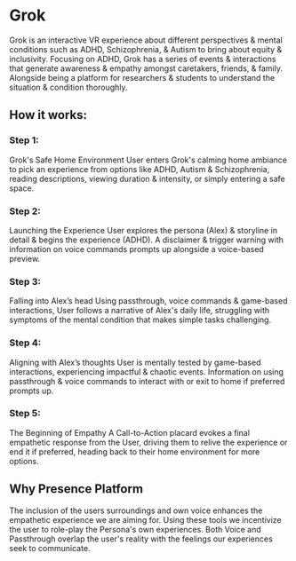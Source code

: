 # Grok
Grok is an interactive VR experience about different perspectives & mental conditions such as ADHD, Schizophrenia, & Autism to bring about equity & inclusivity.
Focusing on ADHD, Grok has a series of events & interactions that generate awareness & empathy amongst caretakers, friends, & family. Alongside being a platform for researchers & students to understand the situation & condition thoroughly.

## How it works:

### Step 1: 
Grok's Safe Home Environment
User enters Grok's calming home ambiance to pick an experience from options like ADHD, Autism & Schizophrenia, reading descriptions, viewing duration & intensity, or simply entering a safe space.


### Step 2: 
Launching the Experience
User explores the persona (Alex) & storyline in detail & begins the experience (ADHD). A disclaimer & trigger warning with information on voice commands prompts up alongside a voice-based preview.

### Step 3: 
Falling into Alex’s head
Using passthrough, voice commands & game-based interactions, User follows a narrative of Alex's daily life, struggling with symptoms of the mental condition that makes simple tasks challenging.


### Step 4: 
Aligning with Alex’s thoughts
User is mentally tested by game-based interactions, experiencing impactful & chaotic events. Information on using passthrough & voice commands to interact with or exit to home if preferred prompts up.

### Step 5: 
The Beginning of Empathy
A Call-to-Action placard evokes a final empathetic response from the User, driving them to relive the experience or end it if preferred, heading back to their home environment for more options.

## Why Presence Platform

The inclusion of the users surroundings and own voice enhances the empathetic experience we are aiming for. Using these tools we incentivize the user to role-play the Persona's own experiences. Both Voice and Passthrough overlap the user's reality with the feelings our experiences seek to communicate.